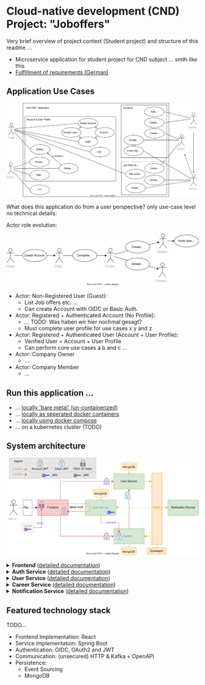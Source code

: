 # Cloud-native development (CND) Project: "Joboffers"

Very brief overview of project context (Student project) and structure of this readme ...
- Microservice application for student project for CND subject ... smth like this
- [Fulfillment of requirements (German)]()

## Application Use Cases

![Use Cases](./.documentation/figures/use-cases.svg)

What does this application do from a user perspective? only use-case level no technical details:

Actor role evolution:

![Actor role evolution](./.documentation/figures/actor-role-evolution.svg)

- Actor: Non-Registered User (Guest):
  - List Job offers etc. ...
  - Can create Account with OIDC or Basic Auth.
- Actor: Registered + Authenticated Account (No Profile):
  - ... TODO: Was haben wir hier nochmal gesagt?
  - Must complete user profile for use cases x y and z
- Actor: Registered + Authenticated User (Account + User Profile):
  - Verified User = Account + User Profile
  - Can perform core use cases a b and c ...
- Actor: Company Owner
  - ...
- Actor: Company Member
  - ...

## Run this application ...
- ... [locally 'bare metal' (un-containerized)](.documentation/bare-metal.md)
- ... [locally as seperated docker containers](.documentation/docker-seperated.md)
- ... [locally using docker compose](.documentation/docker-compose.md)
- ... on a kubernetes cluster (TODO)

## System architecture

![System Architecture](./.documentation/figures/system-architecture.svg)

<details xmlns="http://www.w3.org/1999/html">
<summary><b>Frontend</b> (<a href=".documentation/frontend.md">detailed documentation</a>)
  </summary>
  
  - TODO: Converts Use Cases to Microservice Calls + Handles OIDC Authentication
</details>

<details xmlns="http://www.w3.org/1999/html">
  <summary><b>Auth Service</b> (<a href=".documentation/auth-service.md">detailed documentation</a>)</summary>
  
  - Implements external and internal authentication and authorization across the application using JWT
  - Synchronizes accounts with user profiles by processing asynchronous User Service events.
</details>

<details xmlns="http://www.w3.org/1999/html">
  <summary><b>User Service</b> (<a href=".documentation/user-service.md">detailed documentation</a>)</summary>
  
  - Responsible for consistent lifecycle of user profiles and companies.
  - Ensures consistency between accounts and user profiles and account by acting as an asynchronous ordering party for the Auth Service.
</details>

<details xmlns="http://www.w3.org/1999/html">
  <summary><b>Career Service</b> (<a href=".documentation/career-service.md">detailed documentation</a>)</summary>
   
    - Logic: Job offer & application Management
      - Calls User Service to do ...     
      - Listens to Events on Kafka ...
    - Persistence: Job Data with Event Sourcing
</details>

<details xmlns="http://www.w3.org/1999/html">
  <summary><b>Notification Service</b> (<a href=".documentation/notification-service.md">detailed documentation</a>)</summary>

  - Logic: User Profile & Company Management
      - Listens to xyz Events on Kafka and does abc
</details>

## Featured technology  stack

TODO...
- Frontend Implementation: React
- Service Implementation: Spring Boot
- Authentication: OIDC, OAuth2 and JWT
- Communication: (unsecured) HTTP & Kafka + OpenAPI
- Persistence: 
  - Event Sourcing
  - MongoDB



